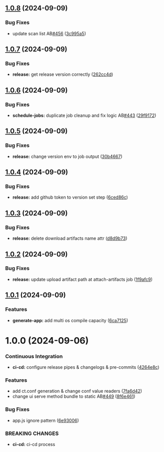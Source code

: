 ## [1.0.8](https://github.com/CodeThreat/codethreat-api/compare/1.0.7...1.0.8) (2024-09-09)


### Bug Fixes

* update scan list AB[#456](https://github.com/CodeThreat/codethreat-api/issues/456) ([3c995a5](https://github.com/CodeThreat/codethreat-api/commit/3c995a5a4f1d42a41770ccb6fad60b6ba73bbf3c))

## [1.0.7](https://github.com/CodeThreat/codethreat-api/compare/1.0.6...1.0.7) (2024-09-09)


### Bug Fixes

* **release:** get release version correctly ([262cc4d](https://github.com/CodeThreat/codethreat-api/commit/262cc4d740ada7cc8e66f9ad5db820217913c31b))

## [1.0.6](https://github.com/CodeThreat/codethreat-api/compare/1.0.5...1.0.6) (2024-09-09)


### Bug Fixes

* **schedule-jobs:** duplicate job cleanup and fix logic AB[#443](https://github.com/CodeThreat/codethreat-api/issues/443) ([29f9172](https://github.com/CodeThreat/codethreat-api/commit/29f9172384f0586c069d5bdb349a98002866ba01))

## [1.0.5](https://github.com/CodeThreat/codethreat-api/compare/1.0.4...1.0.5) (2024-09-09)


### Bug Fixes

* **release:** change version env to job output ([30b4667](https://github.com/CodeThreat/codethreat-api/commit/30b4667d8fcc62f834de1a54cca59337fd946dfc))

## [1.0.4](https://github.com/CodeThreat/codethreat-api/compare/1.0.3...1.0.4) (2024-09-09)


### Bug Fixes

* **release:** add github token to version set step ([6ced86c](https://github.com/CodeThreat/codethreat-api/commit/6ced86c5a7f87bb5cea446e737d557b3263b6fb0))

## [1.0.3](https://github.com/CodeThreat/codethreat-api/compare/1.0.2...1.0.3) (2024-09-09)


### Bug Fixes

* **release:** delete download artifacts name attr ([d8d9b73](https://github.com/CodeThreat/codethreat-api/commit/d8d9b73b3ee37d4783d3763e2dae946f1052a94a))

## [1.0.2](https://github.com/CodeThreat/codethreat-api/compare/1.0.1...1.0.2) (2024-09-09)


### Bug Fixes

* **release:** update upload artifact path at attach-artifacts job ([1f9afc9](https://github.com/CodeThreat/codethreat-api/commit/1f9afc97a5097540ee55c1e415fb82f24b4eded7))

## [1.0.1](https://github.com/CodeThreat/codethreat-api/compare/1.0.0...1.0.1) (2024-09-09)


### Features

* **generate-app:** add multi os compile capacity ([6ca7125](https://github.com/CodeThreat/codethreat-api/commit/6ca7125b510e2774bdfff4c3091a0a35385a057d))

# 1.0.0 (2024-09-06)


### Continuous Integration

* **ci-cd:** configure release pipes & changelogs & pre-commits ([4264e8c](https://github.com/CodeThreat/codethreat-api/commit/4264e8c40e90ba27b3067bbdbc7d84ae05332567))


### Features

* add ct.conf generation & change conf value readers ([7fa6d42](https://github.com/CodeThreat/codethreat-api/commit/7fa6d42eb1ff2e87479d8a716ccdc874366a25d1))
* change ui serve method bundle to static AB[#449](https://github.com/CodeThreat/codethreat-api/issues/449) ([8f6e461](https://github.com/CodeThreat/codethreat-api/commit/8f6e4619bbd3c523d9ca1ebf72774b2f77a388fa))


### Bug Fixes

* app.js ignore pattern ([6e93006](https://github.com/CodeThreat/codethreat-api/commit/6e93006aedea088a72f1240fbe4dbf63c68fdd30))


### BREAKING CHANGES

* **ci-cd:** ci-cd process
